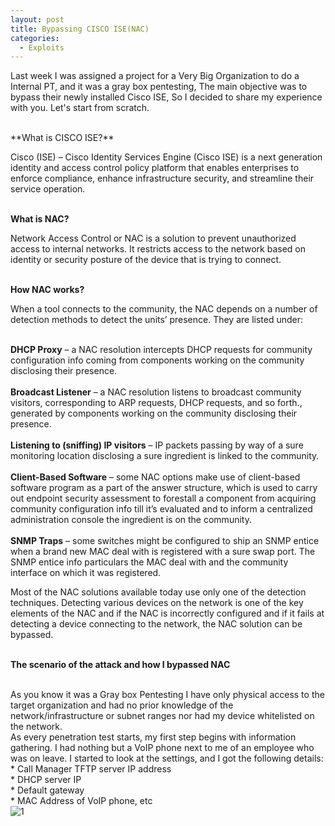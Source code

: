 ```yaml
---
layout: post
title: Bypassing CISCO ISE(NAC)
categories:
  - Exploits
---
```

<p>Last week I was assigned a project for a Very Big Organization to do a Internal PT, and it was a gray box pentesting, The main objective was to bypass their newly installed Cisco ISE, So I decided to share my experience with you. Let's start from scratch.</p>
<br>**What is CISCO ISE?**
<p>Cisco (ISE) – Cisco Identity Services Engine (Cisco ISE) is a next generation identity and access control policy platform that enables enterprises to enforce compliance, enhance infrastructure security, and streamline their service operation.</p>

<br>**What is NAC?**
<p>Network Access Control or NAC is a solution to prevent unauthorized access to internal networks. It restricts access to the network based on identity or security posture of the device that is trying to connect.</p>

<br>**How NAC works?**
<p>When a tool connects to the community, the NAC depends on a number of detection methods to detect the units’ presence. They are listed under:</p>

<br>**DHCP Proxy** – a NAC resolution intercepts DHCP requests for community configuration info coming from components working on the community disclosing their presence.
<br>
<br>**Broadcast Listener** – a NAC resolution listens to broadcast community visitors, corresponding to ARP requests, DHCP requests, and so forth., generated by components working on the community disclosing their presence.
<br>
<br>**Listening to (sniffing) IP visitors** – IP packets passing by way of a sure monitoring location disclosing a sure ingredient is linked to the community.
<br>
<br>**Client-Based Software** – some NAC options make use of client-based software program as a part of the answer structure, which is used to carry out endpoint security assessment to forestall a component from acquiring community configuration info till it’s evaluated and to inform a centralized administration console the ingredient is on the community.
<br>
<br>**SNMP Traps** – some switches might be configured to ship an SNMP entice when a brand new MAC deal with is registered with a sure swap port. The SNMP entice info particulars the MAC deal with and the community interface on which it was registered.

<p>Most of the NAC solutions available today use only one of the detection techniques. Detecting various devices on the network is one of the key elements of the NAC and if the NAC is incorrectly configured and if it fails at detecting a device connecting to the network, the NAC solution can be bypassed.</p>

<br>**The scenario of the attack and how I bypassed NAC**

<br>As you know it was a Gray box Pentesting I have only physical access to the target organization and had no prior knowledge of the network/infrastructure or subnet ranges nor had my device whitelisted on the network.
<br>As every penetration test starts, my first step begins with information gathering. I had nothing but a VoIP phone next to me of an employee who was on leave. I started to look at the settings, and I got the following details:
<br> * Call Manager TFTP server IP address
<br> * DHCP server IP
<br> * Default gateway
<br> * MAC Address of VoIP phone, etc
<br>![1](https://teckk2.github.io/assets/images/Cisco/1.png)
